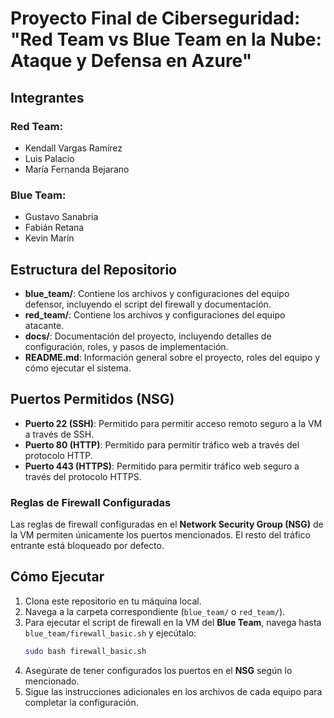 # Proyecto Final de Ciberseguridad: "Red Team vs Blue Team en la Nube: Ataque y Defensa en Azure" 

## Integrantes

### **Red Team:**
- Kendall Vargas Ramírez
- Luis Palacio
- María Fernanda Bejarano

### **Blue Team:**
- Gustavo Sanabria
- Fabián Retana
- Kevin Marín

## Estructura del Repositorio

- **blue_team/**: Contiene los archivos y configuraciones del equipo defensor, incluyendo el script del firewall y documentación.
- **red_team/**: Contiene los archivos y configuraciones del equipo atacante.
- **docs/**: Documentación del proyecto, incluyendo detalles de configuración, roles, y pasos de implementación.
- **README.md**: Información general sobre el proyecto, roles del equipo y cómo ejecutar el sistema.

## Puertos Permitidos (NSG)

- **Puerto 22 (SSH)**: Permitido para permitir acceso remoto seguro a la VM a través de SSH.
- **Puerto 80 (HTTP)**: Permitido para permitir tráfico web a través del protocolo HTTP.
- **Puerto 443 (HTTPS)**: Permitido para permitir tráfico web seguro a través del protocolo HTTPS.

### **Reglas de Firewall Configuradas**
Las reglas de firewall configuradas en el **Network Security Group (NSG)** de la VM permiten únicamente los puertos mencionados. El resto del tráfico entrante está bloqueado por defecto.

## Cómo Ejecutar

1. Clona este repositorio en tu máquina local.
2. Navega a la carpeta correspondiente (`blue_team/` o `red_team/`).
3. Para ejecutar el script de firewall en la VM del **Blue Team**, navega hasta `blue_team/firewall_basic.sh` y ejecútalo:
    ```bash
    sudo bash firewall_basic.sh
    ```
4. Asegúrate de tener configurados los puertos en el **NSG** según lo mencionado.
5. Sigue las instrucciones adicionales en los archivos de cada equipo para completar la configuración.


